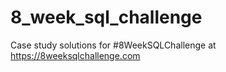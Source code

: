 # 8_week_sql_challenge
Case study solutions for #8WeekSQLChallenge at https://8weeksqlchallenge.com
